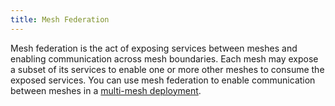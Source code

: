 ```yaml
---
title: Mesh Federation
---
```


Mesh federation is the act of exposing services between meshes and enabling
communication across mesh boundaries. Each mesh may expose a subset of its
services to enable one or more other meshes to consume the exposed services. You
can use mesh federation to enable communication between meshes in a
[multi-mesh deployment](/docs/setup/prep/deployment-models/#multiple-meshes).
